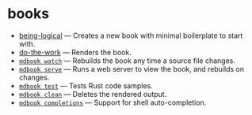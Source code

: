 # books

* [being-logical](being-logical.md) — Creates a new book with minimal boilerplate to start with.
* [do-the-work](Do-the-work.md) — Renders the book.
* [`mdbook watch`](watch.md) — Rebuilds the book any time a source file changes.
* [`mdbook serve`](serve.md) — Runs a web server to view the book, and rebuilds on changes.
* [`mdbook test`](test.md) — Tests Rust code samples.
* [`mdbook clean`](clean.md) — Deletes the rendered output.
* [`mdbook completions`](completions.md) — Support for shell auto-completion.
